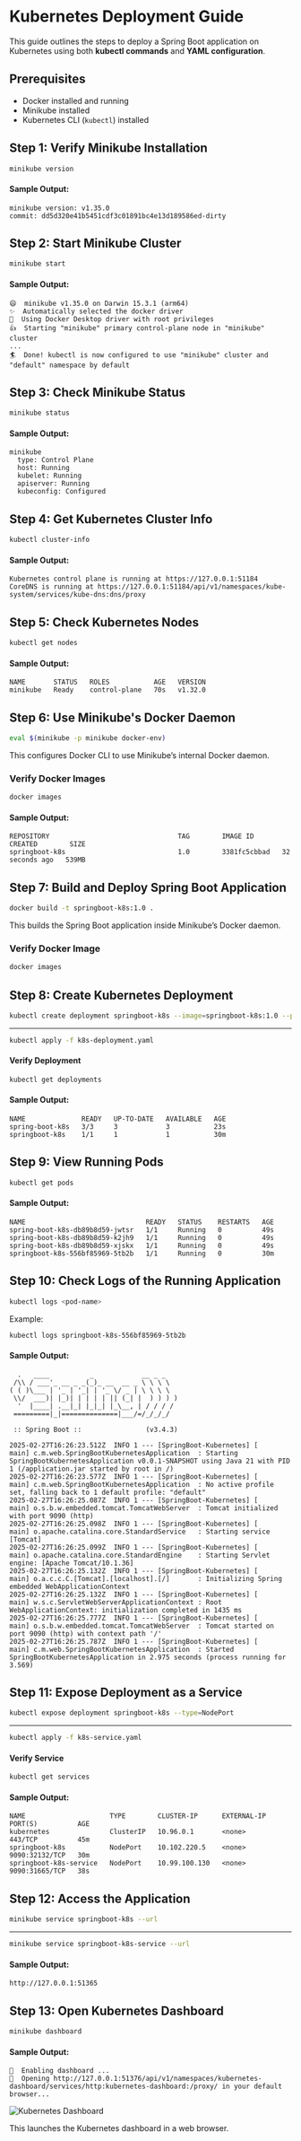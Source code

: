 # Kubernetes Deployment Guide

This guide outlines the steps to deploy a Spring Boot application on Kubernetes using both **kubectl commands** and **YAML configuration**.

## Prerequisites
- Docker installed and running
- Minikube installed
- Kubernetes CLI (`kubectl`) installed

## Step 1: Verify Minikube Installation
```sh
minikube version
```
#### Sample Output:
```
minikube version: v1.35.0
commit: dd5d320e41b5451cdf3c01891bc4e13d189586ed-dirty
```

## Step 2: Start Minikube Cluster
```sh
minikube start
```
#### Sample Output:
```
😄  minikube v1.35.0 on Darwin 15.3.1 (arm64)
✨  Automatically selected the docker driver
📌  Using Docker Desktop driver with root privileges
👍  Starting "minikube" primary control-plane node in "minikube" cluster
...
🏄  Done! kubectl is now configured to use "minikube" cluster and "default" namespace by default
```

## Step 3: Check Minikube Status
```sh
minikube status
```
#### Sample Output:
```
minikube
  type: Control Plane
  host: Running
  kubelet: Running
  apiserver: Running
  kubeconfig: Configured
```

## Step 4: Get Kubernetes Cluster Info
```sh
kubectl cluster-info
```
#### Sample Output:
```
Kubernetes control plane is running at https://127.0.0.1:51184
CoreDNS is running at https://127.0.0.1:51184/api/v1/namespaces/kube-system/services/kube-dns:dns/proxy
```

## Step 5: Check Kubernetes Nodes
```sh
kubectl get nodes
```
#### Sample Output:
```
NAME       STATUS   ROLES           AGE   VERSION
minikube   Ready    control-plane   70s   v1.32.0
```

## Step 6: Use Minikube's Docker Daemon
```sh
eval $(minikube -p minikube docker-env)
```
This configures Docker CLI to use Minikube’s internal Docker daemon.

### Verify Docker Images
```sh
docker images
```
#### Sample Output:
```
REPOSITORY                                TAG        IMAGE ID       CREATED        SIZE
springboot-k8s                            1.0        3381fc5cbbad   32 seconds ago   539MB
```

## Step 7: Build and Deploy Spring Boot Application
```sh
docker build -t springboot-k8s:1.0 .
```
This builds the Spring Boot application inside Minikube’s Docker daemon.

### Verify Docker Image
```sh
docker images
```

## Step 8: Create Kubernetes Deployment
```sh
kubectl create deployment springboot-k8s --image=springboot-k8s:1.0 --port=9090
```
---
```sh
kubectl apply -f k8s-deployment.yaml
```

#### Verify Deployment
```sh
kubectl get deployments
```
#### Sample Output:
```
NAME              READY   UP-TO-DATE   AVAILABLE   AGE
spring-boot-k8s   3/3     3            3           23s
springboot-k8s    1/1     1            1           30m
```

## Step 9: View Running Pods
```sh
kubectl get pods
```
#### Sample Output:
```
NAME                              READY   STATUS    RESTARTS   AGE
spring-boot-k8s-db89b8d59-jwtsr   1/1     Running   0          49s
spring-boot-k8s-db89b8d59-k2jh9   1/1     Running   0          49s
spring-boot-k8s-db89b8d59-xjskx   1/1     Running   0          49s
springboot-k8s-556bf85969-5tb2b   1/1     Running   0          30m
```

## Step 10: Check Logs of the Running Application
```sh
kubectl logs <pod-name>
```
Example:
```sh
kubectl logs springboot-k8s-556bf85969-5tb2b
```

#### Sample Output:
```
  .   ____          _            __ _ _
 /\\ / ___'_ __ _ _(_)_ __  __ _ \ \ \ \
( ( )\___ | '_ | '_| | '_ \/ _ | \ \ \ \
 \\/  ___)| |_)| | | | | || (_| |  ) ) ) )
  '  |____| .__|_| |_|_| |_\__, | / / / /
 =========|_|==============|___/=/_/_/_/

 :: Spring Boot ::                (v3.4.3)

2025-02-27T16:26:23.512Z  INFO 1 --- [SpringBoot-Kubernetes] [           main] c.m.web.SpringBootKubernetesApplication  : Starting SpringBootKubernetesApplication v0.0.1-SNAPSHOT using Java 21 with PID 1 (/application.jar started by root in /)
2025-02-27T16:26:23.577Z  INFO 1 --- [SpringBoot-Kubernetes] [           main] c.m.web.SpringBootKubernetesApplication  : No active profile set, falling back to 1 default profile: "default"
2025-02-27T16:26:25.087Z  INFO 1 --- [SpringBoot-Kubernetes] [           main] o.s.b.w.embedded.tomcat.TomcatWebServer  : Tomcat initialized with port 9090 (http)
2025-02-27T16:26:25.098Z  INFO 1 --- [SpringBoot-Kubernetes] [           main] o.apache.catalina.core.StandardService   : Starting service [Tomcat]
2025-02-27T16:26:25.099Z  INFO 1 --- [SpringBoot-Kubernetes] [           main] o.apache.catalina.core.StandardEngine    : Starting Servlet engine: [Apache Tomcat/10.1.36]
2025-02-27T16:26:25.132Z  INFO 1 --- [SpringBoot-Kubernetes] [           main] o.a.c.c.C.[Tomcat].[localhost].[/]       : Initializing Spring embedded WebApplicationContext
2025-02-27T16:26:25.132Z  INFO 1 --- [SpringBoot-Kubernetes] [           main] w.s.c.ServletWebServerApplicationContext : Root WebApplicationContext: initialization completed in 1435 ms
2025-02-27T16:26:25.777Z  INFO 1 --- [SpringBoot-Kubernetes] [           main] o.s.b.w.embedded.tomcat.TomcatWebServer  : Tomcat started on port 9090 (http) with context path '/'
2025-02-27T16:26:25.787Z  INFO 1 --- [SpringBoot-Kubernetes] [           main] c.m.web.SpringBootKubernetesApplication  : Started SpringBootKubernetesApplication in 2.975 seconds (process running for 3.569)
```

## Step 11: Expose Deployment as a Service
```sh
kubectl expose deployment springboot-k8s --type=NodePort
```
---

```sh
kubectl apply -f k8s-service.yaml
```

#### Verify Service
```sh
kubectl get services
```
#### Sample Output:
```
NAME                     TYPE        CLUSTER-IP      EXTERNAL-IP   PORT(S)          AGE
kubernetes               ClusterIP   10.96.0.1       <none>        443/TCP          45m
springboot-k8s           NodePort    10.102.220.5    <none>        9090:32132/TCP   30m
springboot-k8s-service   NodePort    10.99.100.130   <none>        9090:31665/TCP   38s
```

## Step 12: Access the Application
```sh
minikube service springboot-k8s --url
```
---
```sh
minikube service springboot-k8s-service --url
```

#### Sample Output:
```
http://127.0.0.1:51365
```

## Step 13: Open Kubernetes Dashboard
```sh
minikube dashboard
```
#### Sample Output:
```
🔌  Enabling dashboard ...
🎉  Opening http://127.0.0.1:51376/api/v1/namespaces/kubernetes-dashboard/services/http:kubernetes-dashboard:/proxy/ in your default browser...
```
![Kubernetes Dashboard](dashboard.png)

This launches the Kubernetes dashboard in a web browser.